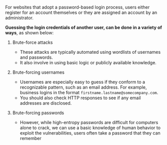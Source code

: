 For websites that adopt a password-based login process, users either register for an account themselves or they are assigned an account by an administrator.

**Guessing the login credentials of another user, can be done in a variety of ways**, as shown below:
1. Brute-force attacks
	- These attacks are typically automated using wordlists of usernames and passwords.
	- It also involve in using basic logic or publicly available knowledge.

2. Brute-forcing usernames
	- Usernames are especially easy to guess if they conform to a recognizable pattern, such as an email address. For example, business logins in the format `firstname.lastname@somecompany.com`.
	- You should also check HTTP responses to see if any email addresses are disclosed.

3. Brute-forcing passwords
	- However, while high-entropy passwords are difficult for computers alone to crack, we can use a basic knowledge of human behavior to exploit the vulnerabilities, users often take a password that they can remember